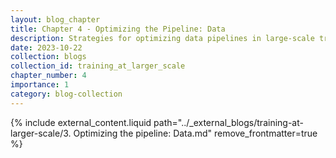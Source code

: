 ```yaml
---
layout: blog_chapter
title: Chapter 4 - Optimizing the Pipeline: Data
description: Strategies for optimizing data pipelines in large-scale training
date: 2023-10-22
collection: blogs
collection_id: training_at_larger_scale
chapter_number: 4
importance: 1
category: blog-collection
---
```


{% include external_content.liquid path="../_external_blogs/training-at-larger-scale/3. Optimizing the pipeline: Data.md" remove_frontmatter=true %} 
